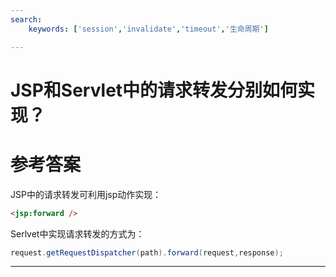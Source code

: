 ```yaml
---
search:
    keywords: ['session','invalidate','timeout','生命周期']

---
```


# JSP和Servlet中的请求转发分别如何实现？ 

# 参考答案

JSP中的请求转发可利用jsp动作实现：

```html
<jsp:forward />
```

Serlvet中实现请求转发的方式为：
```java
request.getRequestDispatcher(path).forward(request,response);
```

---

